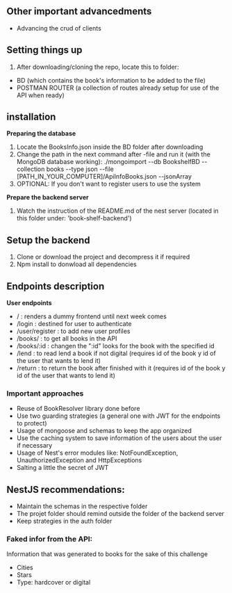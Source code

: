 ## Other important advancedments
- Advancing the crud of clients

## Setting things up
1. After downloading/cloning the repo, locate this to folder:
- BD (which contains the book's information to be added to the file)
- POSTMAN ROUTER (a collection of routes already setup for use of the API when ready)

## installation
__Preparing the database__
1. Locate the BooksInfo.json inside the BD folder after downloading
2. Change the path in the next command after -file and run it (with the MongoDB database working): ./mongoimport --db BookshelfBD --collection books --type json --file [PATH_IN_YOUR_COMPUTER]/ApiInfoBooks.json --jsonArray
3. OPTIONAL: If you don't want to register users to use the system

__Prepare the backend server__
1. Watch the instruction of the README.md of the nest server (located in this folder under: 'book-shelf-backend')

## Setup the backend
1. Clone or download the project and decompress it if required
2. Npm install to donwload all dependencies

## Endpoints description
__User endpoints__
- / : renders a dummy frontend until next week comes
- /login : destined for user to authenticate
- /user/register : to add new user profiles
- /books/ : to get all books in the API
- /books/:id : changen the ":id" looks for the book with the specified id
- /lend : to read lend a book if not digital (requires id of the book y id of the user that wants to lend it)
- /return : to return the book after finished with it (requires id of the book y id of the user that wants to lend it)

### Important approaches
- Reuse of BookResolver library done before
- Use two guarding strategies (a general one with JWT for the endpoints to protect)
- Usage of mongoose and schemas to keep the app organized
- Use the caching system to save information of the users about the user if necessary
- Usage of Nest's error modules like: NotFoundException, UnauthorizedException and HttpExceptions
- Salting a little the secret of JWT 

## NestJS recommendations:
- Maintain the schemas in the respective folder
- The projet folder should remind outside the folder of the backend server
- Keep strategies in the auth folder

### Faked infor from the API:
Information that was generated to books for the sake of this challenge
- Cities
- Stars
- Type: hardcover or digital